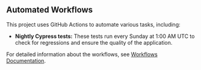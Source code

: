 ## Automated Workflows

This project uses GitHub Actions to automate various tasks, including:

- **Nightly Cypress tests:**  These tests run every Sunday at 1:00 AM UTC to check for regressions and ensure the quality of the application.

For detailed information about the workflows, see [Workflows Documentation](docs/workflows.md).